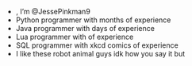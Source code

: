 - , I’m @JessePinkman9
- Python programmer with months of experience
- Java programmer with days of experience
- Lua programmer with of experience
- SQL programmer with xkcd comics of experience
- I like these robot animal guys idk how you say it but 
